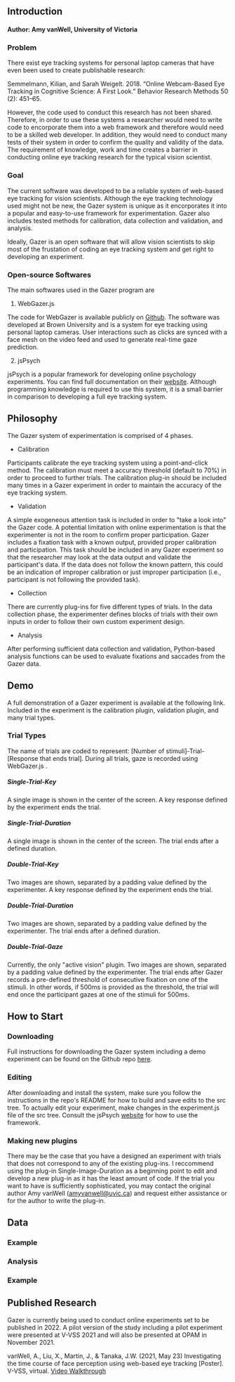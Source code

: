   
## Introduction

#### Author: Amy vanWell, University of Victoria
 
### Problem
  
There exist eye tracking systems for personal laptop cameras that have even been used to create publishable research:
  
 Semmelmann, Kilian, and Sarah Weigelt. 2018. “Online Webcam-Based Eye Tracking in Cognitive Science: A First Look.” Behavior Research Methods 50 (2): 451–65.
  
However, the code used to conduct this research has not been shared. Therefore, in order to use these systems a researcher would need to write code to encorporate them into a web framework and therefore would need to be a skilled web developer. In addition, they would need to conduct many tests of their system in order to confirm the quality and validity of the data. The requirement of knowledge, work and time creates a barrier in conducting online eye tracking research for the typical vision scientist.

### Goal
  
The current software was developed to be a reliable system of web-based eye tracking for vision scientists. Although the eye tracking technology used might not be new, the Gazer system is unique as it encorporates it into a popular and easy-to-use framework for experimentation. Gazer also includes tested methods for calibration, data collection and validation, and analysis.
  
Ideally, Gazer is an open software that will allow vision scientists to skip most of the frustation of coding an eye tracking system and get right to developing an experiment.

### Open-source Softwares
  
The main softwares used in the Gazer program are
  
  1. WebGazer.js
  
  The code for WebGazer is available publicly on [Github](https://github.com/brownhci/WebGazer). The software was developed at Brown University and is a     system for eye tracking using personal laptop cameras. User interactions such as clicks are synced with a face mesh on the video feed and used to generate real-time gaze prediction. 
  
  2. jsPsych

  jsPsych is a popular framework for developing online psychology experiments. You can find full documentation on their [website](https://www.jspsych.org/). Although programming knowledge is required to use this system, it is a small barrier in comparison to developing a full eye tracking system.

## Philosophy
  
The Gazer system of experimentation is comprised of 4 phases.
  
  - Calibration
  
  Participants calibrate the eye tracking system using a point-and-click method. The calibration must meet a accuracy threshold (default to 70%) in order to proceed to further trials. The calibration plug-in should be included many times in a Gazer experiment in order to maintain the accuracy of the eye tracking system. 
  
  - Validation
  
  A simple exogeneous attention task is included in order to "take a look into" the Gazer code. A potential limitation with online experimentation is that the experimenter is not in the room to confirm proper participation. Gazer includes a fixation task with a known output, provided proper calibration and participation. This task should be included in any Gazer experiment so that the researcher may look at the data output and validate the participant's data. If the data does not follow the known pattern, this could be an indication of improper calibration or just improper participation (i.e., participant is not following the provided task). 
  
  - Collection
  
  There are currently plug-ins for five different types of trials. In the data collection phase, the experimenter defines blocks of trials with their own inputs in order to follow their own custom experiment design.
  
  - Analysis
  
  After performing sufficient data collection and validation, Python-based analysis functions can be used to evaluate fixations and saccades from the Gazer data.
  
## Demo
  
A full demonstration of a Gazer experiment is available at the following link. Included in the experiment is the calibration plugin, validation plugin, and many trial types.
  
### Trial Types
  
The name of trials are coded to represent: [Number of stimuli]-Trial-[Response that ends trial]. During all trials, gaze is recorded using WebGazer.js .
  
##### Single-Trial-Key
  
A single image is shown in the center of the screen. A key response defined by the experiment ends the trial.
 
##### Single-Trial-Duration
  
A single image is shown in the center of the screen. The trial ends after a defined duration.

##### Double-Trial-Key
  
Two images are shown, separated by a padding value defined by the experimenter. A key response defined by the experiment ends the trial.
  
##### Double-Trial-Duration
  
Two images are shown, separated by a padding value defined by the experimenter. The trial ends after a defined duration.

##### Double-Trial-Gaze
  
Currently, the only "active vision" plugin. Two images are shown, separated by a padding value defined by the experimenter. The trial ends after Gazer records a pre-defined threshold of consecutive fixation on one of the stimuli. In other words, if 500ms is provided as the threshold, the trial will end once the participant gazes at one of the stimuli for 500ms.

## How to Start

### Downloading
  
Full instructions for downloading the Gazer system including a demo experiment can be found on the Github repo [here](https://github.com/amyvanwell/gazerCode).

### Editing
  
After downloading and install the system, make sure you follow the instructions in the repo's README for how to build and save edits to the src tree. To actually edit your experiment, make changes in the experiment.js file of the src tree. Consult the jsPsych [website](https://www.jspsych.org/) for how to use the framework. 

### Making new plugins
  
There may be the case that you have a designed an experiment with trials that does not correspond to any of the existing plug-ins. I reccommend using the plug-in Single-Image-Duration as a beginning point to edit and develop a new plug-in as it has the least amount of code. If the trial you want to have is sufficiently sophisticated, you may contact the original author Amy vanWell (amyvanwell@uvic.ca) and request either assistance or for the author to write the plug-in.

## Data
  
### Example

### Analysis

### Example

## Published Research
  
 Gazer is currently being used to conduct online experiments set to be published in 2022. A pilot version of the study including a pilot experiment were presented at V-VSS 2021 and will also be presented at OPAM in November 2021.

  vanWell, A., Liu, X., Martin, J., & Tanaka, J.W. (2021, May 23) Investigating the time course of face perception using web-based eye tracking [Poster]. V-VSS, virtual. [Video Walkthrough](https://www.amyvanwell.com/presentations#:~:text=V-VSS%2C%20virtual.-,Video%20Walkthrough,-vanWell%2C%20A.%2C%20Liu)
  

